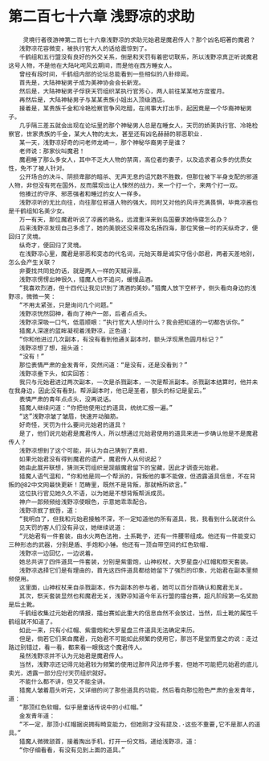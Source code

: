 # 第二百七十六章 浅野凉的求助
        灵境行者夜游神第二百七十六章浅野凉的求助元始君是魔君传人？那个凶名昭著的魔君？
       浅野凉花容微变，被执行官大人的话给震惊到了。
       千鹤组和五行盟没有良好的外交关系，倒是和天罚有着密切联系，所以浅野凉真正听说魔君这号人物，不是他在大陆叱咤风云期间，而是他在西方睡女人。
       曾经有段时间，千鹤组内部的论坛总能看到一些相似的八卦绯闻。
       首先是，大陆神秘男子成为美神协会会长新宠。
       然后是，大陆神秘男子俘获天罚组织某执行官芳心，两人前往某某地方度蜜月。
       再然后是，大陆神秘男子与某某贵族小姐出入顶级酒店。
       接着是，某贵族千金和冷艳检察官争风吃醋，在闹事大打出手，起因竟是一个华裔神秘男子。
       几乎隔三差五就会出现在论坛里的那个神秘男人总是在睡女人，天罚的娇美执行官、冷艳检察官，世家贵族的千金，某大人物的太太，甚至还有凶名赫赫的邪恶职业.
       某一天，浅野凉好奇的问老师龙崎一，那个神秘华裔男子是谁？
       老师说：那家伙叫魔君！
       魔君睡了那么多女人，其中不乏大人物的禁脔，高位者的妻子，以及追求者众多的优质女性，免不了被人针对。
       公开场合的决斗、阴损卑鄙的暗杀、无声无息的诅咒数不胜数，但那位被下半身支配的邪道人物，非但没有死在国外，反而展现出让人悚然的战力，来一个打一个，来两个打一双。
       他揍过的守序、邪恶强者和睡过的女人一样多。
       浅野凉听的无比向往，向往那位邪道人物的强大，同时又对他的风评充满畏惧，毕竟凉酱也是千鹤组知名美少女。
       万一有天，那位魔君听说了凉酱的艳名，远渡重洋来到岛国要求她侍寝怎么办？
       后来浅野凉发现自己多虑了，她的美貌还没来得及名扬四海，那位笑傲一时的天纵奇才，便回归了灵境。
       纵奇才，便回归了灵境。
       在浅野凉心里，魔君是邪恶和变态的代名词，元始天尊是诚实守信小郎君，两者天差地别，怎么会产生关联？
       非要找共同处的话，就是两人一样的天赋异禀。
       浅野凉愣愣出神很久，猎魔人也不追问，缓慢品酒。
       “我喜欢烈酒，但十四代让我见识到了清酒的美妙。”猎魔人放下空杯子，侧头看向身边的浅野凉，微微一笑：
       “不用太紧张，只是询问几个问题。”
       浅野凉恍然回神，看向了神户一郎，后者点点头。
       浅野凉深吸一口气，低眉顺眼：“执行官大人想问什么？我会把知道的一切都告诉你。”
       猎魔人深邃的蓝眸凝视着浅野凉，正色道：
       “你和他进过几次副本，有没有看到他通关副本时，额头浮现黑色圆月标记？”
       浅野凉想了想，摇头道：
       “没有！”
       那位表情严肃的金发青年，突然问道：“是没有，还是没看到？”
       浅野凉垂下头，如实回答：
       我只与元始君进过两次副本，一次是杀戮副本，一次是帮派副本。杀戮副本结算时，他并未在我身边，因此没有看到。帮派副本时，他已是圣者，额头的标记是星云。”
       表情严肃的青年点点头，没再说话。
       猎魔人继续问道：“你把他使用过的道具，统统汇报一遍。”
       “这”浅野凉皱了皱眉，快速开动脑筋。
       好奇怪，天罚为什么要问元始君的道具？
       是了，他们说元始君是魔君传人，所以想通过元始君使用的道具来进一步确认他是不是魔君传人？
       浅野凉想到了这个可能，并认为自己猜到了真相.
       如果元始君没有得到魔君的遗产，魔君传人从何说起？
       她由此展开联想，猜测天罚组织是觊觎魔君留下的宝藏，因此才调查元始君。
       猎魔人语气温和，“你和他是同一个帮派的，背叛他的事不能做，但透露道具信息，不在背叛的@82中文网最快更新！范畴里，既然不是背叛，那就畅所欲言。”
       这位执行官见她久久不语，以为她是不想背叛帮派成员。
       神户一郎频频给浅野凉使眼色，示意她乖乖配合。
       浅野凉抿了抿唇，道：
       “我明白了，但我和元始君接触不深，不一定知道他的所有道具，我，我看到什么就说什么
       见天罚的客人们没有异议，她继续说道：
       “元始君有一件套装，由水火两色法袍，土系靴子，还有一件腰带组成。他还有一件能变幻三种形态的武器，分别是盾、手炮和小锤。他还有一顶自带空间的红色软帽.
       浅野凉一边回忆，一边说着。
       她总共讲了四件道具一件套装，分别是紫雷炮，山神权杖，大罗星盘小红帽和祭天套装。
       浅野凉选择它们是有理由的，首先这四件道具都给她留下了强烈的印象，元始君在副本里频频使用。
       这里面，山神权杖来自杀戮副本，作为副本的参与者，她可以百分百确认和魔君无关。
       其次，祭天套装显然也和魔君无关，浅野凉知道今年五行盟的擂台赛，超凡阶段第一名奖励是后土靴。
       千鹤组收集过元始君的情报，擂台赛如此重大的信息自然不会放过，当然，后土靴的属性千鹤组就不知道了。
       如此一来，只有小红帽、紫雷炮和大罗星盘三件道具无法确定来历。
       但是，倘若它们来自魔君，元始君不可能如此频繁的使用它，那岂不是堂而皇之的说：走过路过别错过，看一看，都来看一眼我这个魔君传人。
       虽然浅野凉并不认为元始君是魔君传人。
       当然，浅野凉还记得元始君较为频繁的使用过那件风法师手套，但她不可能把元始君的底儿卖光，透露一部分应付天罚组织就好。
       不能什么都不讲，但又不能全讲。
       猎魔人皱着眉头听完，又详细的问了那些道具的功能，然后看向那位脸色严肃的金发青年，道：
       “那顶红色软帽，似乎是童话传说中的小红帽。”
       金发青年道：
       “不一定，那顶小红帽据说拥有畸变能力，但她刚才没有提及.·这些不重要,它不是那人的道具。”
       猎魔人微微颔首，接着掏出手机，打开一份文档，递给浅野凉，道：
       “你仔细看看，有没有见到上面的道具。”